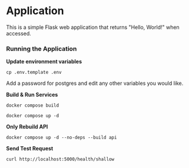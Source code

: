 # Application

This is a simple Flask web application that returns "Hello, World!" when accessed.

### Running the Application

**Update environment variables**
```
cp .env.template .env
```

Add a password for postgres and edit any other variables you would like.

**Build & Run Services**
```
docker compose build
```

```
docker compose up -d
```

**Only Rebuild API**
```
docker compose up -d --no-deps --build api
```

**Send Test Request**
```
curl http://localhost:5000/health/shallow
```

